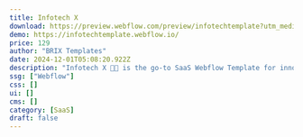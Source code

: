 ```yaml
---
title: Infotech X
download: https://preview.webflow.com/preview/infotechtemplate?utm_medium=preview_link&utm_source=designer&utm_content=infotechtemplate&preview=7013f868f1c49c0a544bf34508d3282e&workflow=preview
demo: https://infotechtemplate.webflow.io/
price: 129
author: "BRIX Templates"
date: 2024-12-01T05:08:20.922Z
description: "Infotech X 🚀💼 is the go-to SaaS Webflow Template for innovative tech startups and software businesses. Highlight your services, showcase your technology, and attract customers with its sleek, modern design."
ssg: ["Webflow"]
css: []
ui: []
cms: []
category: [SaaS]
draft: false
---
```


